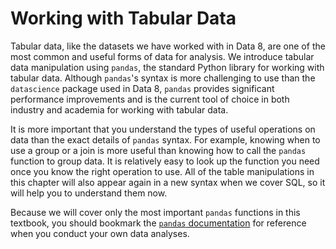 
# Working with Tabular Data

Tabular data, like the datasets we have worked with in Data 8, are one of the
most common and useful forms of data for analysis. We introduce tabular data
manipulation using `pandas`, the standard Python library for working with
tabular data. Although `pandas`'s syntax is more challenging to use than the
`datascience` package used in Data 8, `pandas` provides significant performance
improvements and is the current tool of choice in both industry and academia
for working with tabular data.

It is more important that you understand the types of useful operations on data
than the exact details of `pandas` syntax. For example, knowing when to use a
group or a join is more useful than knowing how to call the `pandas` function
to group data. It is relatively easy to look up the function you need once you
know the right operation to use. All of the table manipulations in this chapter
will also appear again in a new syntax when we cover SQL, so it will help you
to understand them now.

Because we will cover only the most important `pandas` functions in this
textbook, you should bookmark the [`pandas` documentation][docs] for reference
when you conduct your own data analyses.

[docs]: http://pandas.pydata.org/pandas-docs/stable/

